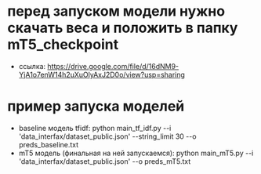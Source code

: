 # перед запуском модели нужно скачать веса и положить в папку mT5_checkpoint
 - ссылка: https://drive.google.com/file/d/16dNM9-YjA1o7enW14h2uXuOlyAxJ2D0o/view?usp=sharing

# пример запуска моделeй
 - baseline модель tfidf: python main_tf_idf.py --i 'data_interfax/dataset_public.json' --string_limit 30 --o preds_baseline.txt
 - mT5 модель (финальная на ней запускаемся): python main_mT5.py --i 'data_interfax/dataset_public.json'  --o preds_mT5.txt

 